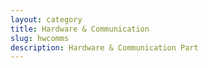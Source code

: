 ```yaml
---
layout: category
title: Hardware & Communication
slug: hwcomms
description: Hardware & Communication Part
---
```

